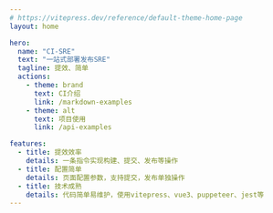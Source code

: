 ```yaml
---
# https://vitepress.dev/reference/default-theme-home-page
layout: home

hero:
  name: "CI-SRE"
  text: "一站式部署发布SRE"
  tagline: 提效、简单
  actions:
    - theme: brand
      text: CI介绍
      link: /markdown-examples
    - theme: alt
      text: 项目使用
      link: /api-examples

features:
  - title: 提效效率
    details: 一条指令实现构建、提交、发布等操作
  - title: 配置简单
    details: 页面配置参数，支持提交，发布单独操作
  - title: 技术成熟
    details: 代码简单易维护，使用vitepress、vue3、puppeteer、jest等
---
```


